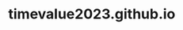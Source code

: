 # timevalue2023.github.io
<!DOCTYPE html>
<html>
  <head>
    <meta charset="UTF-8"/>
    <meta name="viewport" content="width=device-width, initial-scale=1.0" />
    <title>Christmas Tree Animation</title>
    <link rel="stylesheet" href="style.css">
  </head>
  <body>
    <div id="christmas-tree" class="christmas-tree">
        <div class="tree">
          <div class="tree-details"></div>
        </div>
        <div class="lights">
          <div class="row-one"></div>
          <div class="row-two"></div>
        </div>
        <div class="balls"></div>
        <div class="star"></div>
        <div class="shadow"></div>
      </div>
  </body>
</html>
